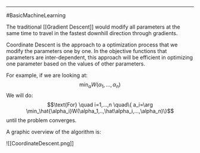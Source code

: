 -----
#BasicMachineLearning 

The traditional [[Gradient Descent]] would modify all parameters at the same time to travel in the fastest downhill direction through gradients. 

Coordinate Descent is the approach to a optimization process that we modify the parameters one by one. In the objective functions that parameters are inter-dependent, this approach will be efficient in optimizing one parameter based on the values of other parameters.

For example, if we are looking at:
$$\min_\alpha W(\alpha_1,...,\alpha_n)$$
We will do:
$$\text{For} \quad i=1,...,n \quad\{ a_i=\arg \min_\hat{\alpha_i}W(\alpha_1,..,\hat\alpha_i,...,\alpha_n)\}$$
until the problem converges.

A graphic overview of the algorithm is:

![[CoordinateDescent.png]]